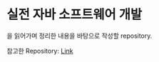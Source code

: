 # 실전 자바 소프트웨어 개발

을 읽어가며 정리한 내용을 바탕으로 작성할 repository.

참고한 Repository: [Link](https://github.com/Iteratr-Learning/Real-World-Software-Development)
